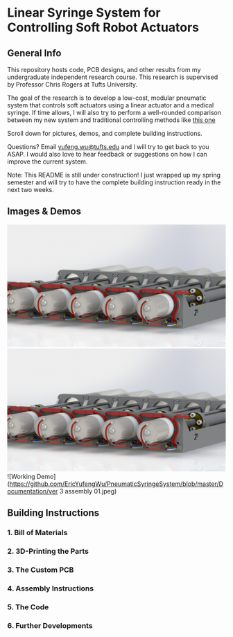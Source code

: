 # Linear Syringe System for Controlling Soft Robot Actuators

## General Info

This repository hosts code, PCB designs, and other results from my undergraduate independent research course. This research is supervised by Professor Chris Rogers at Tufts University.

The goal of the research is to develop a low-cost, modular pneumatic system that controls soft actuators using a linear actuator and a medical syringe. If time allows, I will also try to perform a well-rounded comparison between my new system and traditional controlling methods like [this one](https://softroboticstoolkit.com/book/control-board)

Scroll down for pictures, demos, and complete building instructions.

Questions? Email yufeng.wu@tufts.edu and I will try to get back to you ASAP. I would also love to hear feedback or suggestions on how I can improve the current system.

Note: This README is still under construction! I just wrapped up my spring semester and will try to have the complete building instruction ready in the next two weeks. 

## Images & Demos
![Rendering 01](https://github.com/EricYufengWu/PneumaticSyringeSystem/blob/master/Documentation/05_04_20_Render01.JPG)
![Rendering 02](https://github.com/EricYufengWu/PneumaticSyringeSystem/blob/master/Documentation/05_04_20_Render01.JPG)
![Working Demo](https://github.com/EricYufengWu/PneumaticSyringeSystem/blob/master/Documentation/ver 3 assembly 01.jpeg)


## Building Instructions

### 1. Bill of Materials

### 2. 3D-Printing the Parts

### 3. The Custom PCB

### 4. Assembly Instructions

### 5. The Code

### 6. Further Developments